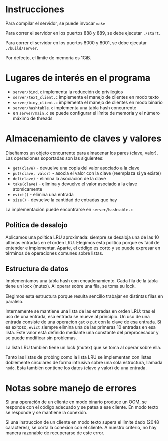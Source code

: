 
# Instrucciones

Para compilar el servidor, se puede invocar `make`

Para correr el servidor en los puertos 888 y 889, se debe ejecutar `./start`.

Para correr el servidor en los puertos 8000 y 8001, se debe ejecutar `./build/server`.

Por defecto, el límite de memoria es 1GiB.

# Lugares de interés en el programa

- `server/bind.c` implementa la reducción de privilegios
- `server/text_client.c` implementa el manejo de clientes en modo texto
- `server/biny_client.c` implementa el manejo de clientes en modo binario
- `server/hashtable.c` implementa una tabla hash concurrente
- en `server/main.c` se puede configurar el límite de memoria y el número máximo de threads

# Almacenamiento de claves y valores

Diseñamos un objeto concurrente para almacenar los pares (clave, valor). Las
operaciones soportadas son las siguientes:

- `get(clave)`        - devuelve una copia del valor asociado a la clave
- `put(clave, valor)` - asocia el valor con la clave (reemplaza si ya existe)
- `del(clave)`        - elimina la asociacion de la clave
- `take(clave)`       - elimina y devuelve el valor asociado a la clave atomicamente
- `evict()`           - elimina una entrada
- `size()`            - devuelve la cantidad de entradas que hay

La implementación puede encontrarse en `server/hashtable.c`

## Politica de desalojo

Aplicamos una politica LRU aproximada: siempre se desaloja una de las 10 ultimas
entradas en el orden LRU. Elegimos esta politica porque es fácil de entender e
implementar. Aparte, el código es corto y se puede expresar en términos de
operaciones comunes sobre listas.

## Estructura de datos

Implementamos una tabla hash con encadenamiento. Cada fila de la tabla tiene
un lock (mutex). Al operar sobre una fila, se toma su lock.

Elegimos esta estructura porque resulta sencillo trabajar en distintas filas
en paralelo.

Internamente se mantiene una lista de las entradas en orden LRU: tras el uso de
una entrada, esa entrada se mueve al principio. Un uso de una entrada consiste de
una operacion `get` o `put` con la clave de esa entrada. Si es exitoso, `evict`
siempre elimina una de las primeras 10 entradas en esa lista. Este valor está
definido mediante una constante del preprocesador y se puede modificar sin
problemas.

La lista LRU también tiene un lock (mutex) que se toma al operar sobre ella.

Tanto las listas de probing como la lista LRU se implementan con listas
doblemente circulares de forma intrusiva sobre una sola estructura, llamada
`nodo`. Esta también contiene los datos (clave y valor) de una entrada.

# Notas sobre manejo de errores

Si una operación de un cliente en modo binario produce un OOM, se responde con
el código adecuado y se patea a ese cliente. En modo texto se responde y se
mantiene la conexión.

Si una instruccion de un cliente en modo texto supera el limite dado 
(2048 caracteres), se corta la conexion con el cliente.
A nuestro criterio, no hay manera razonable de recuperarse de este error.